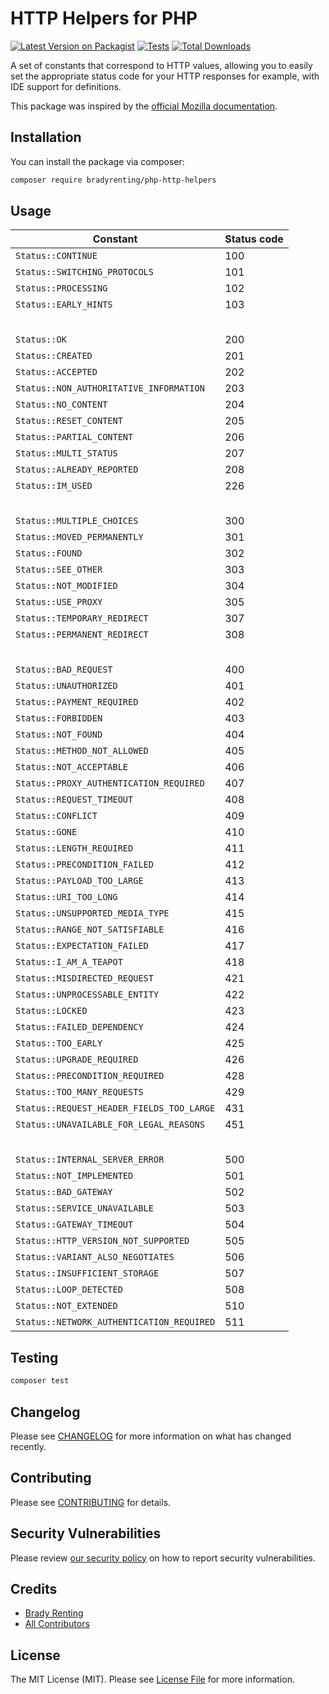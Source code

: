 # HTTP Helpers for PHP

[![Latest Version on Packagist](https://img.shields.io/packagist/v/bradyrenting/php-http-helpers.svg?style=flat-square)](https://packagist.org/packages/bradyrenting/php-http-helpers)
[![Tests](https://img.shields.io/github/actions/workflow/status/bradyrenting/php-http-helpers/run-tests.yml?branch=main&label=tests&style=flat-square)](https://github.com/bradyrenting/php-http-helpers/actions/workflows/run-tests.yml)
[![Total Downloads](https://img.shields.io/packagist/dt/bradyrenting/php-http-helpers.svg?style=flat-square)](https://packagist.org/packages/bradyrenting/php-http-helpers)

A set of constants that correspond to HTTP values, allowing you to easily set the appropriate status code for your HTTP responses for example, with IDE support for definitions.

This package was inspired by the [official Mozilla documentation](https://developer.mozilla.org/en-US/docs/Web/HTTP/Status).

## Installation

You can install the package via composer:

```bash
composer require bradyrenting/php-http-helpers
```

## Usage

| Constant                                    | Status code |
|---------------------------------------------|-------------|
| ``Status::CONTINUE``                        | 100         |
| ``Status::SWITCHING_PROTOCOLS``             | 101         |
| ``Status::PROCESSING``                      | 102         |
| ``Status::EARLY_HINTS``                     | 103         |
| ㅤ                                           |             |
| ``Status::OK``                              | 200         |
| ``Status::CREATED``                         | 201         |
| ``Status::ACCEPTED``                        | 202         |
| ``Status::NON_AUTHORITATIVE_INFORMATION``   | 203         |
| ``Status::NO_CONTENT``                      | 204         |
| ``Status::RESET_CONTENT``                   | 205         |
| ``Status::PARTIAL_CONTENT``                 | 206         |
| ``Status::MULTI_STATUS``                    | 207         |
| ``Status::ALREADY_REPORTED``                | 208         |
| ``Status::IM_USED``                         | 226         |
| ㅤ                                           |             |
| ``Status::MULTIPLE_CHOICES``                | 300         |
| ``Status::MOVED_PERMANENTLY``               | 301         |
| ``Status::FOUND``                           | 302         |
| ``Status::SEE_OTHER``                       | 303         |
| ``Status::NOT_MODIFIED``                    | 304         |
| ``Status::USE_PROXY``                       | 305         |
| ``Status::TEMPORARY_REDIRECT``              | 307         |
| ``Status::PERMANENT_REDIRECT``              | 308         |
| ㅤ                                           |             |
| ``Status::BAD_REQUEST``                     | 400         |
| ``Status::UNAUTHORIZED``                    | 401         |
| ``Status::PAYMENT_REQUIRED``                | 402         |
| ``Status::FORBIDDEN``                       | 403         |
| ``Status::NOT_FOUND``                       | 404         |
| ``Status::METHOD_NOT_ALLOWED``              | 405         |
| ``Status::NOT_ACCEPTABLE``                  | 406         |
| ``Status::PROXY_AUTHENTICATION_REQUIRED``   | 407         |
| ``Status::REQUEST_TIMEOUT``                 | 408         |
| ``Status::CONFLICT``                        | 409         |
| ``Status::GONE``                            | 410         |
| ``Status::LENGTH_REQUIRED``                 | 411         |
| ``Status::PRECONDITION_FAILED``             | 412         |
| ``Status::PAYLOAD_TOO_LARGE``               | 413         |
| ``Status::URI_TOO_LONG``                    | 414         |
| ``Status::UNSUPPORTED_MEDIA_TYPE``          | 415         |
| ``Status::RANGE_NOT_SATISFIABLE``           | 416         |
| ``Status::EXPECTATION_FAILED``              | 417         |
| ``Status::I_AM_A_TEAPOT``                   | 418         |
| ``Status::MISDIRECTED_REQUEST``             | 421         |
| ``Status::UNPROCESSABLE_ENTITY``            | 422         |
| ``Status::LOCKED``                          | 423         |
| ``Status::FAILED_DEPENDENCY``               | 424         |
| ``Status::TOO_EARLY``                       | 425         |
| ``Status::UPGRADE_REQUIRED``                | 426         |
| ``Status::PRECONDITION_REQUIRED``           | 428         |
| ``Status::TOO_MANY_REQUESTS``               | 429         |
| ``Status::REQUEST_HEADER_FIELDS_TOO_LARGE`` | 431         |
| ``Status::UNAVAILABLE_FOR_LEGAL_REASONS``   | 451         |
| ㅤ                                           |             |
| ``Status::INTERNAL_SERVER_ERROR``           | 500         |
| ``Status::NOT_IMPLEMENTED``                 | 501         |
| ``Status::BAD_GATEWAY``                     | 502         |
| ``Status::SERVICE_UNAVAILABLE``             | 503         |
| ``Status::GATEWAY_TIMEOUT``                 | 504         |
| ``Status::HTTP_VERSION_NOT_SUPPORTED``      | 505         |
| ``Status::VARIANT_ALSO_NEGOTIATES``         | 506         |
| ``Status::INSUFFICIENT_STORAGE``            | 507         |
| ``Status::LOOP_DETECTED``                   | 508         |
| ``Status::NOT_EXTENDED``                    | 510         |
| ``Status::NETWORK_AUTHENTICATION_REQUIRED`` | 511         |

## Testing

```bash
composer test
```

## Changelog

Please see [CHANGELOG](CHANGELOG.md) for more information on what has changed recently.

## Contributing

Please see [CONTRIBUTING](https://github.com/spatie/.github/blob/main/CONTRIBUTING.md) for details.

## Security Vulnerabilities

Please review [our security policy](../../security/policy) on how to report security vulnerabilities.

## Credits

- [Brady Renting](https://github.com/bradyrenting)
- [All Contributors](../../contributors)

## License

The MIT License (MIT). Please see [License File](LICENSE.md) for more information.

